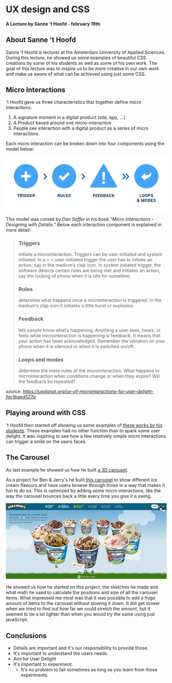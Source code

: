 # UX design and CSS
#### A Lecture by Sanne 't Hoofd - february 19th

## About Sanne 't Hoofd
Sanne 't Hoofd is lecturer at the Amsterdam University of Applied Sciences. During this lecture, he showed us some examples of beautiful CSS creations by some of his students as well as some of his own work. The goal of this lecture was to inspire us to be more creative in our own work and make us aware of what can be achieved using just some CSS.

## Micro Interactions
't Hoofd gave us three characteristics that together define micro interactions.
1. A signature moment in a digital product (site, app, ...)
2. A Product based around one micro-interaction
3. People see interaction with a digital product as a series of micro interactions.

Each micro interaction can be broken down into four components using the model below:

![Micro interaction model](https://github.com/lennartdeknikker/weekly-nerd-1920/blob/master/assets/images/sanne%20t%20hoofd/micro%20interaction%20model.png)

This model was coined by *Dan Saffer* in his book *"Micro Interactions - Designing with Details."* Below each interaction component is explained in more detail:

> ### Triggers
> initiate a microinteraction. Triggers can be user-initiated and system initiated. In a > >  user-initiated trigger the user has to initiate an action, say in the medium’s clap icon. In system initiated trigger, the software detects certain rules are being met and initiates an action, say the locking of phone when it is idle for sometime.
> ### Rules
> determine what happens once a microinteraction is triggered. In the medium’s clap icon it initiates a little burst or explosion.
> ### Feedback
> lets people know what’s happening. Anything a user sees, hears, or feels while microinteraction is happening is feedback. It means that your action has been acknowledged. Remember the vibration on your phone when it is silenced or when it is switched on/off.
> ### Loops and modes
> determine the meta-rules of the microinteraction. What happens to microinteraction when conditions change or when they expire? Will the feedback be repeated?

*source: https://uxplanet.org/ux-of-microinteractions-for-user-delight-fac1baed527a*


## Playing around with CSS
't Hoofd then started off showing us some examples of [these works by his students](https://www.sinds1971.nl/spelenmetcss/index.html). These examples had no other function than to spark some user delight. It was inspiring to see how a few relatively simple micro interactions can trigger a smile on the users faces.

## The Carousel
As last example he showed us how he built [a 3D carousel](https://codepen.io/shooft/pen/zYGppvK). 

As a project for Ben & Jerry's he built [this carousel](https://www.sinds1971.nl/bj2/index.html) to show different ice cream flavours and have users browse through those in a way that makes it fun to do so. This is optimized by adding some micro interactions, like the way the carousel bounces back a little every time you give it a swing.

![ben & jerry carousel](https://github.com/lennartdeknikker/weekly-nerd-1920/blob/master/assets/images/sanne%20t%20hoofd/ben%20%26%20jerry's.png)


He showed us how he started on this project, the sketches he made and what math he used to calculate the positions and size of all the carousel items. What impressed me most was that it was possible to add a huge amount of items to the carousel without slowing it down. It did get slower when we tried to find out how far we could stretch the amount, but it seemed to be a lot lighter than when you would try the same using just javaScript.

## Conclusions
- Details are important and it's our responsibility to provide those.
- It's important to understand the users needs.
- Aim for User Delight
- It's important to experiment.
  - It's no problem to fail sometimes as long as you learn from those experiments.
